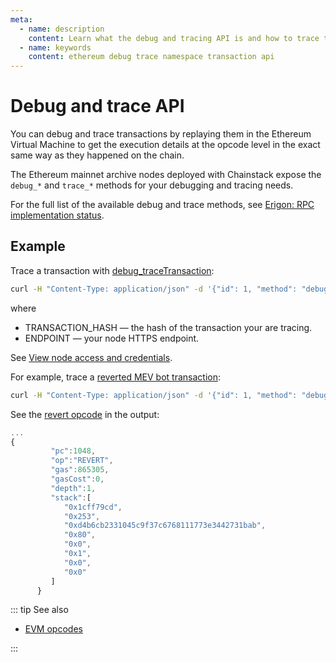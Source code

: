 ```yaml
---
meta:
  - name: description
    content: Learn what the debug and tracing API is and how to trace transactions on Ethereum.
  - name: keywords
    content: ethereum debug trace namespace transaction api
---
```


# Debug and trace API

You can debug and trace transactions by replaying them in the Ethereum Virtual Machine to get the execution details at the opcode level in the exact same way as they happened on the chain.

The Ethereum mainnet archive nodes deployed with Chainstack expose the `debug_*` and `trace_*` methods for your debugging and tracing needs.

For the full list of the available debug and trace methods, see [Erigon: RPC implementation status](https://github.com/ledgerwatch/erigon/blob/stable/cmd/rpcdaemon/README.md#rpc-implementation-status).

## Example

Trace a transaction with [debug_traceTransaction](https://geth.ethereum.org/docs/rpc/ns-debug#debug_tracetransaction):

``` sh
curl -H "Content-Type: application/json" -d '{"id": 1, "method": "debug_traceTransaction", "params": ["TRANSACTION_HASH"]}' ENDPOINT
```

where

* TRANSACTION_HASH — the hash of the transaction your are tracing.
* ENDPOINT — your node HTTPS endpoint.

See [View node access and credentials](/platform/view-node-access-and-credentials).

For example, trace a [reverted MEV bot transaction](https://etherscan.io/tx/0x4fb839363cb2d823b889386314ae3940378f3b4566112709259f9cc986e4493d):

``` sh
curl -H "Content-Type: application/json" -d '{"id": 1, "method": "debug_traceTransaction", "params": ["0x4fb839363cb2d823b889386314ae3940378f3b4566112709259f9cc986e4493d"]}' https://nd-123-456-789.p2pify.com/3c6e0b8a9c15224a8228b9a98ca1531d
```

See the [revert opcode](https://eips.ethereum.org/EIPS/eip-140) in the output:

``` js
...
{
         "pc":1048,
         "op":"REVERT",
         "gas":865305,
         "gasCost":0,
         "depth":1,
         "stack":[
            "0x1cff79cd",
            "0x253",
            "0xd4b6cb2331045c9f37c6768111773e3442731bab",
            "0x80",
            "0x0",
            "0x1",
            "0x0",
            "0x0"
         ]
      }
```

::: tip See also

* [EVM opcodes](https://ethereum.org/en/developers/docs/evm/opcodes)

:::
